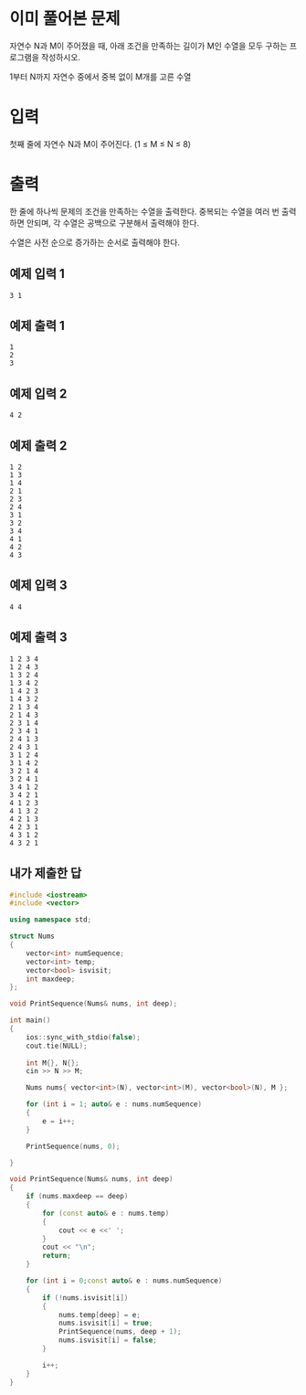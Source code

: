 이미 풀어본 문제
==============
자연수 N과 M이 주어졌을 때, 아래 조건을 만족하는 길이가 M인 수열을 모두 구하는 프로그램을 작성하시오.

1부터 N까지 자연수 중에서 중복 없이 M개를 고른 수열

입력
==============
첫째 줄에 자연수 N과 M이 주어진다. (1 ≤ M ≤ N ≤ 8)

출력
=============
한 줄에 하나씩 문제의 조건을 만족하는 수열을 출력한다. 중복되는 수열을 여러 번 출력하면 안되며, 각 수열은 공백으로 구분해서 출력해야 한다.

수열은 사전 순으로 증가하는 순서로 출력해야 한다.

예제 입력 1 
---------------
```
3 1
```
예제 출력 1 
-----------
```
1
2
3
```
예제 입력 2 
--------
```
4 2
```
예제 출력 2 
--------
```
1 2
1 3
1 4
2 1
2 3
2 4
3 1
3 2
3 4
4 1
4 2
4 3
```
예제 입력 3 
--------
```
4 4
```
예제 출력 3 
------------
```
1 2 3 4
1 2 4 3
1 3 2 4
1 3 4 2
1 4 2 3
1 4 3 2
2 1 3 4
2 1 4 3
2 3 1 4
2 3 4 1
2 4 1 3
2 4 3 1
3 1 2 4
3 1 4 2
3 2 1 4
3 2 4 1
3 4 1 2
3 4 2 1
4 1 2 3
4 1 3 2
4 2 1 3
4 2 3 1
4 3 1 2
4 3 2 1
```

내가 제출한 답
------------
```cpp
#include <iostream>
#include <vector>

using namespace std;

struct Nums
{
	vector<int> numSequence;
	vector<int> temp;
	vector<bool> isvisit;
	int maxdeep;
};

void PrintSequence(Nums& nums, int deep);

int main()
{
	ios::sync_with_stdio(false);
	cout.tie(NULL);
	
	int M{}, N{};
	cin >> N >> M;

	Nums nums{ vector<int>(N), vector<int>(M), vector<bool>(N), M };

	for (int i = 1; auto& e : nums.numSequence)
	{
		e = i++;
	}

	PrintSequence(nums, 0);

}

void PrintSequence(Nums& nums, int deep)
{
	if (nums.maxdeep == deep)
	{
		for (const auto& e : nums.temp)
		{
			cout << e <<' ';
		}
		cout << "\n";
		return;
	}

	for (int i = 0;const auto& e : nums.numSequence)
	{
		if (!nums.isvisit[i])
		{
			nums.temp[deep] = e;
			nums.isvisit[i] = true;
			PrintSequence(nums, deep + 1);
			nums.isvisit[i] = false;
		}

		i++;
	}
}
```
